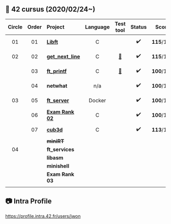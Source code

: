 ##  :notebook_with_decorative_cover: 42 cursus (2020/02/24~)

| Circle | Order | Project                                                      | Language |                          Test tool                           |       Status       |    Score    | Pass date  |  Level   |
| :----: | :---: | :----------------------------------------------------------- | :------: | :----------------------------------------------------------: | :----------------: | :---------: | :--------: | :------: |
|   01   |  01   | [**Libft**](https://github.com/jwon42/42cursus/tree/master/01_Libft) |    C     |                                                              | :heavy_check_mark: | **115**/100 | 2020-04-16 |   1.03   |
|   02   |  02   | [**get_next_line**](https://github.com/jwon42/42cursus/tree/master/02_get_next_line) |    C     | [:link:](https://github.com/jwon42/42cursus/tree/master/02_get_next_line#link-test-tools-links) | :heavy_check_mark: | **115**/100 | 2020-04-17 |   1.48   |
|        |  03   | [**ft_printf**](https://github.com/jwon42/42cursus/tree/master/03_ft_printf) |    C     | [:link:](https://github.com/jwon42/42cursus/tree/master/03_ft_printf#link-test-tools-links) | :heavy_check_mark: | **100**/100 | 2020-05-04 |   1.88   |
|        |  04   | **netwhat**                                                  |   n/a    |                                                              | :heavy_check_mark: | **100**/100 | 2020-05-05 |   2.03   |
|   03   |  05   | [**ft_server**](https://github.com/jwon42/42cursus/tree/master/05_ft_server) |  Docker  |                                                              | :heavy_check_mark: | **100**/100 | 2020-05-07 |   2.30   |
|        |  06   | [**Exam Rank 02**](https://github.com/jwon42/42cursus/tree/master/06_exam_rank_02) |    C     |                                                              | :heavy_check_mark: | **100**/100 | 2020-06-02 |   2.30   |
|        |  07   | [**cub3d**](https://github.com/jwon42/42cursus/tree/master/07_cub3d) |    C     |                                                              | :heavy_check_mark: | **113**/100 | 2020-08-05 | **3.16** |
|        |       | ~~**miniRT**~~                                               |          |                                                              |                    |             |            |          |
|   04   |       | **ft_services**                                              |          |                                                              |                    |             |            |          |
|        |       | **libasm**                                                   |          |                                                              |                    |             |            |          |
|        |       | **minishell**                                                |          |                                                              |                    |             |            |          |
|        |       | **Exam Rank 03**                                             |          |                                                              |                    |             |            |          |
|        |       |                                                              |          |                                                              |                    |             |            |          |

## :camera: Intra Profile

https://profile.intra.42.fr/users/jwon

